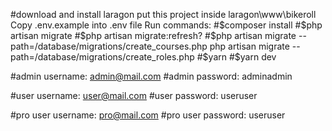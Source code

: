 #download and install laragon
put this project inside laragon\www\bikeroll
Copy .env.example into .env file
Run commands:
#$composer install
#$php artisan migrate
#$php artisan migrate:refresh?
#$php artisan migrate --path=/database/migrations/create_courses.php
php artisan migrate --path=/database/migrations/create_roles.php
#$yarn
#$yarn dev


#admin username: admin@mail.com
#admin password: adminadmin

#user username: user@mail.com
#user password: useruser

#pro user username: pro@mail.com
#pro user password: useruser
